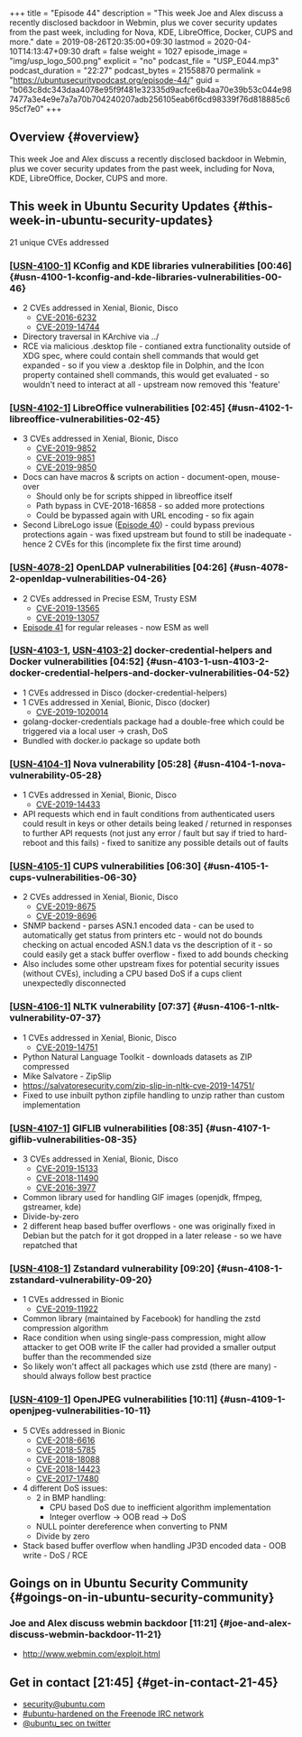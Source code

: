 +++
title = "Episode 44"
description = "This week Joe and Alex discuss a recently disclosed backdoor in Webmin, plus we cover security updates from the past week, including for Nova, KDE, LibreOffice, Docker, CUPS and more."
date = 2019-08-26T20:35:00+09:30
lastmod = 2020-04-10T14:13:47+09:30
draft = false
weight = 1027
episode_image = "img/usp_logo_500.png"
explicit = "no"
podcast_file = "USP_E044.mp3"
podcast_duration = "22:27"
podcast_bytes = 21558870
permalink = "https://ubuntusecuritypodcast.org/episode-44/"
guid = "b063c8dc343daa4078e95f9f481e32335d9acfce6b4aa70e39b53c044e987477a3e4e9e7a7a70b704240207adb256105eab6f6cd98339f76d818885c695cf7e0"
+++

## Overview {#overview}

This week Joe and Alex discuss a recently disclosed backdoor in Webmin, plus we cover security updates from the past week, including for Nova, KDE, LibreOffice, Docker, CUPS and more.


## This week in Ubuntu Security Updates {#this-week-in-ubuntu-security-updates}

21 unique CVEs addressed


### [[USN-4100-1](https://usn.ubuntu.com/4100-1/)] KConfig and KDE libraries vulnerabilities [00:46] {#usn-4100-1-kconfig-and-kde-libraries-vulnerabilities-00-46}

-   2 CVEs addressed in Xenial, Bionic, Disco
    -   [CVE-2016-6232](https://people.canonical.com/~ubuntu-security/cve/CVE-2016-6232)
    -   [CVE-2019-14744](https://people.canonical.com/~ubuntu-security/cve/CVE-2019-14744)
-   Directory traversal in KArchive via ../
-   RCE via malicious .desktop file - contianed extra functionality outside
    of XDG spec, where could contain shell commands that would get expanded -
    so if you view a .desktop file in Dolphin, and the Icon property
    contained shell commands, this would get evaluated - so wouldn't need to
    interact at all - upstream now removed this 'feature'


### [[USN-4102-1](https://usn.ubuntu.com/4102-1/)] LibreOffice vulnerabilities [02:45] {#usn-4102-1-libreoffice-vulnerabilities-02-45}

-   3 CVEs addressed in Xenial, Bionic, Disco
    -   [CVE-2019-9852](https://people.canonical.com/~ubuntu-security/cve/CVE-2019-9852)
    -   [CVE-2019-9851](https://people.canonical.com/~ubuntu-security/cve/CVE-2019-9851)
    -   [CVE-2019-9850](https://people.canonical.com/~ubuntu-security/cve/CVE-2019-9850)
-   Docs can have macros & scripts on action - document-open, mouse-over
    -   Should only be for scripts shipped in libreoffice itself
    -   Path bypass in CVE-2018-16858 - so added more protections
    -   Could be bypassed again with URL encoding - so fix again
-   Second LibreLogo issue ([Episode 40](https://ubuntusecuritypodcast.org/episode-40/)) - could bypass previous protections
    again - was fixed upstream but found to still be inadequate - hence 2
    CVEs for this (incomplete fix the first time around)


### [[USN-4078-2](https://usn.ubuntu.com/4078-2/)] OpenLDAP vulnerabilities [04:26] {#usn-4078-2-openldap-vulnerabilities-04-26}

-   2 CVEs addressed in Precise ESM, Trusty ESM
    -   [CVE-2019-13565](https://people.canonical.com/~ubuntu-security/cve/CVE-2019-13565)
    -   [CVE-2019-13057](https://people.canonical.com/~ubuntu-security/cve/CVE-2019-13057)
-   [Episode 41](https://ubuntusecuritypodcast.org/episode-41/) for regular releases - now ESM as well


### [[USN-4103-1](https://usn.ubuntu.com/4103-1/), [USN-4103-2](https://usn.ubuntu.com/4103-2/)] docker-credential-helpers and Docker vulnerabilities [04:52] {#usn-4103-1-usn-4103-2-docker-credential-helpers-and-docker-vulnerabilities-04-52}

-   1 CVEs addressed in Disco (docker-credential-helpers)
-   1 CVEs addressed in Xenial, Bionic, Disco (docker)
    -   [CVE-2019-1020014](//people.canonical.com/~ubuntu-security/cve/CVE-2019-1020014)
-   golang-docker-credentials package had a double-free which could be
    triggered via a local user -> crash, DoS
-   Bundled with docker.io package so update both


### [[USN-4104-1](https://usn.ubuntu.com/4104-1/)] Nova vulnerability [05:28] {#usn-4104-1-nova-vulnerability-05-28}

-   1 CVEs addressed in Xenial, Bionic, Disco
    -   [CVE-2019-14433](https://people.canonical.com/~ubuntu-security/cve/CVE-2019-14433)
-   API requests which end in fault conditions from authenticated users could
    result in keys or other details being leaked / returned in responses to
    further API requests (not just any error / fault but say if tried to
    hard-reboot and this fails) - fixed to sanitize any possible details out
    of faults


### [[USN-4105-1](https://usn.ubuntu.com/4105-1/)] CUPS vulnerabilities [06:30] {#usn-4105-1-cups-vulnerabilities-06-30}

-   2 CVEs addressed in Xenial, Bionic, Disco
    -   [CVE-2019-8675](https://people.canonical.com/~ubuntu-security/cve/CVE-2019-8675)
    -   [CVE-2019-8696](https://people.canonical.com/~ubuntu-security/cve/CVE-2019-8696)
-   SNMP backend - parses ASN.1 encoded data - can be used to automatically
    get status from printers etc - would not do bounds checking on actual
    encoded ASN.1 data vs the description of it - so could easily get a stack
    buffer overflow - fixed to add bounds checking
-   Also includes some other upstream fixes for potential security issues
    (without CVEs), including a CPU based DoS if a cups client unexpectedly
    disconnected


### [[USN-4106-1](https://usn.ubuntu.com/4106-1/)] NLTK vulnerability [07:37] {#usn-4106-1-nltk-vulnerability-07-37}

-   1 CVEs addressed in Xenial, Bionic, Disco
    -   [CVE-2019-14751](https://people.canonical.com/~ubuntu-security/cve/CVE-2019-14751)
-   Python Natural Language Toolkit - downloads datasets as ZIP compressed
-   Mike Salvatore - ZipSlip
-   <https://salvatoresecurity.com/zip-slip-in-nltk-cve-2019-14751/>
-   Fixed to use inbuilt python zipfile handling to unzip rather than custom
    implementation


### [[USN-4107-1](https://usn.ubuntu.com/4107-1/)] GIFLIB vulnerabilities [08:35] {#usn-4107-1-giflib-vulnerabilities-08-35}

-   3 CVEs addressed in Xenial, Bionic, Disco
    -   [CVE-2019-15133](https://people.canonical.com/~ubuntu-security/cve/CVE-2019-15133)
    -   [CVE-2018-11490](https://people.canonical.com/~ubuntu-security/cve/CVE-2018-11490)
    -   [CVE-2016-3977](https://people.canonical.com/~ubuntu-security/cve/CVE-2016-3977)
-   Common library used for handling GIF images (openjdk, ffmpeg, gstreamer, kde)
-   Divide-by-zero
-   2 different heap based buffer overflows - one was originally fixed in
    Debian but the patch for it got dropped in a later release - so we have
    repatched that


### [[USN-4108-1](https://usn.ubuntu.com/4108-1/)] Zstandard vulnerability [09:20] {#usn-4108-1-zstandard-vulnerability-09-20}

-   1 CVEs addressed in Bionic
    -   [CVE-2019-11922](https://people.canonical.com/~ubuntu-security/cve/CVE-2019-11922)
-   Common library (maintained by Facebook) for handling the zstd compression algorithm
-   Race condition when using single-pass compression, might allow attacker
    to get OOB write IF the caller had provided a smaller output buffer than
    the recommended size
-   So likely won't affect all packages which use zstd (there are many) -
    should always follow best practice


### [[USN-4109-1](https://usn.ubuntu.com/4109-1/)] OpenJPEG vulnerabilities [10:11] {#usn-4109-1-openjpeg-vulnerabilities-10-11}

-   5 CVEs addressed in Bionic
    -   [CVE-2018-6616](https://people.canonical.com/~ubuntu-security/cve/CVE-2018-6616)
    -   [CVE-2018-5785](https://people.canonical.com/~ubuntu-security/cve/CVE-2018-5785)
    -   [CVE-2018-18088](https://people.canonical.com/~ubuntu-security/cve/CVE-2018-18088)
    -   [CVE-2018-14423](https://people.canonical.com/~ubuntu-security/cve/CVE-2018-14423)
    -   [CVE-2017-17480](https://people.canonical.com/~ubuntu-security/cve/CVE-2017-17480)
-   4 different DoS issues:
    -   2 in BMP handling:
        -   CPU based DoS due to inefficient algorithm implementation
        -   Integer overflow -> OOB read -> DoS
    -   NULL pointer dereference when converting to PNM
    -   Divide by zero
-   Stack based buffer overflow when handling JP3D encoded data - OOB write -
    DoS / RCE


## Goings on in Ubuntu Security Community {#goings-on-in-ubuntu-security-community}


### Joe and Alex discuss webmin backdoor [11:21] {#joe-and-alex-discuss-webmin-backdoor-11-21}

-   <http://www.webmin.com/exploit.html>


## Get in contact [21:45] {#get-in-contact-21-45}

-   [security@ubuntu.com](mailto:security@ubuntu.com)
-   [#ubuntu-hardened on the Freenode IRC network](http://webchat.freenode.net/#ubuntu-hardened)
-   [@ubuntu\_sec on twitter](https://twitter.com/ubuntu%5Fsec)
